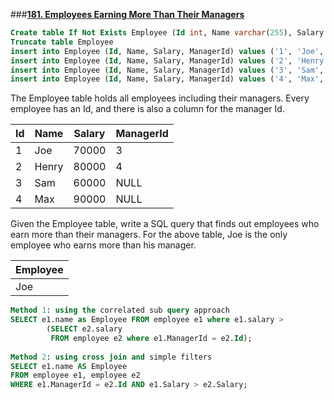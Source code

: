 ###**[181. Employees Earning More Than Their Managers](https://leetcode.com/problems/employees-earning-more-than-their-managers/)**
```sql
Create table If Not Exists Employee (Id int, Name varchar(255), Salary int, ManagerId int)
Truncate table Employee
insert into Employee (Id, Name, Salary, ManagerId) values ('1', 'Joe', '70000', '3')
insert into Employee (Id, Name, Salary, ManagerId) values ('2', 'Henry', '80000', '4')
insert into Employee (Id, Name, Salary, ManagerId) values ('3', 'Sam', '60000', 'None')
insert into Employee (Id, Name, Salary, ManagerId) values ('4', 'Max', '90000', 'None')
```
The Employee table holds all employees including their managers. Every employee has an Id, and there is also a column for the manager Id.

| Id | Name  | Salary | ManagerId |
|----|-------|--------|-----------|
| 1  | Joe   | 70000  | 3         |
| 2  | Henry | 80000  | 4         |
| 3  | Sam   | 60000  | NULL      |
| 4  | Max   | 90000  | NULL      |

Given the Employee table, write a SQL query that finds out employees who earn more than their managers. For the above table, Joe is the only employee who earns more than his manager.

| Employee |
|----------|
| Joe      |

```sql
Method 1: using the correlated sub query approach
SELECT e1.name as Employee FROM employee e1 where e1.salary >
        (SELECT e2.salary
         FROM employee e2 where e1.ManagerId = e2.Id);
		 
Method 2: using cross join and simple filters
SELECT e1.name AS Employee 
FROM employee e1, employee e2 
WHERE e1.ManagerId = e2.Id AND e1.Salary > e2.Salary;   
```
